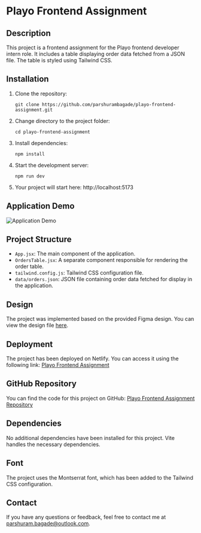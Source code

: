 
Playo Frontend Assignment
=========================

Description
-----------

This project is a frontend assignment for the Playo frontend developer intern role. It includes a table displaying order data fetched from a JSON file. The table is styled using Tailwind CSS.

Installation
------------

1.  Clone the repository:
    
        git clone https://github.com/parshurambagade/playo-frontend-assignment.git
    
2.  Change directory to the project folder:
    
        cd playo-frontend-assignment
    
3.  Install dependencies:
    
        npm install
    
4.  Start the development server:
    
        npm run dev

5. Your project will start here: http://localhost:5173

## Application Demo

![Application Demo](./public/demo.gif)

Project Structure
-----------------

*   `App.jsx`: The main component of the application.
*   `OrdersTable.jsx`: A separate component responsible for rendering the order table.
*   `tailwind.config.js`: Tailwind CSS configuration file.
*   `data/orders.json`: JSON file containing order data fetched for display in the application.

Design
------

The project was implemented based on the provided Figma design. You can view the design file [here](https://www.figma.com/file/mOSik8yu3Xqb5sgK3iDbjV/Web-Developer-Assignment?type=design&node-id=0-1&mode=design&t=72OWcd9kZDRAyXW6-0).

Deployment
----------

The project has been deployed on Netlify. You can access it using the following link: [Playo Frontend Assignment](https://playo-frontend-assignment.netlify.app)

GitHub Repository
-----------------

You can find the code for this project on GitHub: [Playo Frontend Assignment Repository](https://github.com/parshurambagade/playo-frontend-assignment)

Dependencies
------------

No additional dependencies have been installed for this project. Vite handles the necessary dependencies.

Font
----

The project uses the Montserrat font, which has been added to the Tailwind CSS configuration.


Contact
-------

If you have any questions or feedback, feel free to contact me at [parshuram.bagade@outlook.com](mailto:parshuram.bagade@outlook.com).